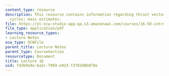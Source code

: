 ```yaml
---
content_type: resource
description: This resource contains information regarding thrust vectoring ; engine
  cycles; mass estimates.
file: https://ol-ocw-studio-app-qa.s3.amazonaws.com/courses/16-50-introduction-to-propulsion-systems-spring-2012/fd3b9a9aba2c7969e923f3f83d0b878e_MIT16_50S12_lec16.pdf
file_type: application/pdf
learning_resource_types:
- Lecture Notes
ocw_type: OCWFile
parent_title: Lecture Notes
parent_type: CourseSection
resourcetype: Document
title: Lecture 16
uid: fd3b9a9a-ba2c-7969-e923-f3f83d0b878e
---
```


